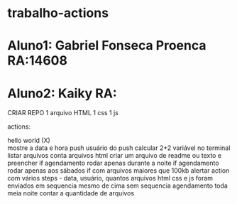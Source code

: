 # trabalho-actions
# Aluno1: Gabriel Fonseca Proenca RA:14608
# Aluno2: Kaiky RA:
CRIAR REPO
1 arquivo HTML
1 css
1 js

actions: 

hello world (X) <br>
mostre a data e hora push
usuário do push
calcular 2+2 variável no terminal
listar arquivos
conta arquivos html
criar um arquivo de readme ou texto e preencher
if agendamento rodar apenas durante a noite
if agendamento rodar apenas aos sábados
if com arquivos maiores que 100kb alertar
action com vários steps - data, usuário, quantos arquivos html css e js foram enviados em sequencia
mesmo de cima sem sequencia
agendamento toda meia noite contar a quantidade de arquivos

